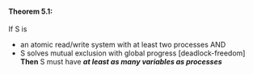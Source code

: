 #### Theorem 5.1: 
If S is 
- an atomic read/write system with at least two processes 
AND
- S solves mutual exclusion with global progress [deadlock-freedom]
**Then** S must have ***at least as many variables as processes***
